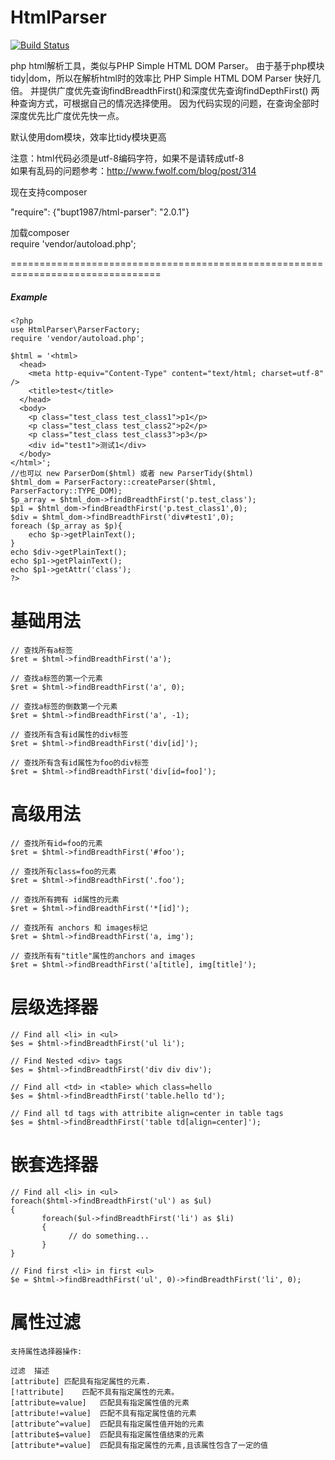 HtmlParser
===============

[![Build Status](https://travis-ci.org/bupt1987/html-parser.svg)](https://travis-ci.org/bupt1987/html-parser)  

php html解析工具，类似与PHP Simple HTML DOM Parser。
由于基于php模块tidy|dom，所以在解析html时的效率比 PHP Simple HTML DOM Parser 快好几倍。
并提供广度优先查询findBreadthFirst()和深度优先查询findDepthFirst() 两种查询方式，可根据自己的情况选择使用。
因为代码实现的问题，在查询全部时深度优先比广度优先快一点。  

默认使用dom模块，效率比tidy模块更高  

注意：html代码必须是utf-8编码字符，如果不是请转成utf-8  
      如果有乱码的问题参考：http://www.fwolf.com/blog/post/314  

现在支持composer

"require": {"bupt1987/html-parser": "2.0.1"}

加载composer  
require 'vendor/autoload.php';

================================================================================
##### *Example*
~~~
<?php
use HtmlParser\ParserFactory;
require 'vendor/autoload.php';

$html = '<html>
  <head>
    <meta http-equiv="Content-Type" content="text/html; charset=utf-8" />
    <title>test</title>
  </head>
  <body>
    <p class="test_class test_class1">p1</p>
    <p class="test_class test_class2">p2</p>
    <p class="test_class test_class3">p3</p>
    <div id="test1">测试1</div>
  </body>
</html>';
//也可以 new ParserDom($html) 或者 new ParserTidy($html)
$html_dom = ParserFactory::createParser($html, ParserFactory::TYPE_DOM);
$p_array = $html_dom->findBreadthFirst('p.test_class');
$p1 = $html_dom->findBreadthFirst('p.test_class1',0);
$div = $html_dom->findBreadthFirst('div#test1',0);
foreach ($p_array as $p){
	echo $p->getPlainText();
}
echo $div->getPlainText();
echo $p1->getPlainText();
echo $p1->getAttr('class');
?>
~~~

基础用法
================================================================================
~~~
// 查找所有a标签
$ret = $html->findBreadthFirst('a');

// 查找a标签的第一个元素
$ret = $html->findBreadthFirst('a', 0);

// 查找a标签的倒数第一个元素
$ret = $html->findBreadthFirst('a', -1); 

// 查找所有含有id属性的div标签
$ret = $html->findBreadthFirst('div[id]');

// 查找所有含有id属性为foo的div标签
$ret = $html->findBreadthFirst('div[id=foo]'); 
~~~

高级用法
================================================================================
~~~
// 查找所有id=foo的元素
$ret = $html->findBreadthFirst('#foo');

// 查找所有class=foo的元素
$ret = $html->findBreadthFirst('.foo');

// 查找所有拥有 id属性的元素
$ret = $html->findBreadthFirst('*[id]'); 

// 查找所有 anchors 和 images标记 
$ret = $html->findBreadthFirst('a, img'); 

// 查找所有有"title"属性的anchors and images 
$ret = $html->findBreadthFirst('a[title], img[title]');
~~~

层级选择器
================================================================================
~~~
// Find all <li> in <ul> 
$es = $html->findBreadthFirst('ul li');

// Find Nested <div> tags
$es = $html->findBreadthFirst('div div div'); 

// Find all <td> in <table> which class=hello 
$es = $html->findBreadthFirst('table.hello td');

// Find all td tags with attribite align=center in table tags 
$es = $html->findBreadthFirst('table td[align=center]'); 
~~~

嵌套选择器
================================================================================
~~~
// Find all <li> in <ul> 
foreach($html->findBreadthFirst('ul') as $ul) 
{
       foreach($ul->findBreadthFirst('li') as $li) 
       {
             // do something...
       }
}

// Find first <li> in first <ul> 
$e = $html->findBreadthFirst('ul', 0)->findBreadthFirst('li', 0);
~~~

属性过滤
================================================================================
~~~
支持属性选择器操作:

过滤	描述
[attribute]	匹配具有指定属性的元素.
[!attribute]	匹配不具有指定属性的元素。
[attribute=value]	匹配具有指定属性值的元素
[attribute!=value]	匹配不具有指定属性值的元素
[attribute^=value]	匹配具有指定属性值开始的元素
[attribute$=value]	匹配具有指定属性值结束的元素
[attribute*=value]	匹配具有指定属性的元素,且该属性包含了一定的值
~~~


